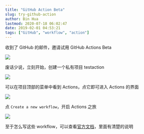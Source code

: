 ```yaml
---
title: "GitHub Action Beta"
slug: try-github-action
author: Bin Hua
lastmod: 2020-07-18 06:02:47
date: 2019-02-01 04:53:21
tags: ["GitHub", "workflow", "action"]
---
```


收到了 GitHub 的邮件，邀请试用 GitHub Actions Beta

![](/imgs/try-github-action-01.png)

废话少说，立刻开始，创建一个私有项目 testaction

![](/imgs/try-github-action-02.png)

可以在项目顶部的菜单中看到 Actions，点它即可进入 Actions 的界面

![](/imgs/try-github-action-03.png)

点 `Create a new workflow`，开启 Actions 之旅

![](/imgs/try-github-action-04.png)

至于怎么写这些 workflow，可以查看[官方文档](https://developer.github.com/actions/?utm_source=announcement&utm_medium=email&utm_campaign=ww-actions-beta)，里面有清楚的说明